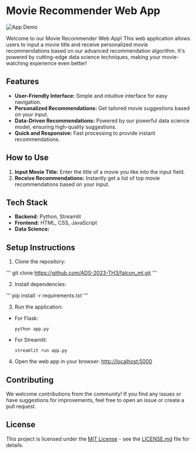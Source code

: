 # Movie Recommender Web App

![App Demo](link-to-demo-gif-or-screenshot)

Welcome to our Movie Recommender Web App! This web application allows users to input a movie title and receive personalized movie recommendations based on our advanced recommendation algorithm. It's powered by cutting-edge data science techniques, making your movie-watching experience even better!

## Features

- **User-Friendly Interface:** Simple and intuitive interface for easy navigation.
- **Personalized Recommendations:** Get tailored movie suggestions based on your input.
- **Data-Driven Recommendations:** Powered by our powerful data science model, ensuring high-quality suggestions.
- **Quick and Responsive:** Fast processing to provide instant recommendations.

## How to Use

1. **Input Movie Title:** Enter the title of a movie you like into the input field.
2. **Receive Recommendations:** Instantly get a list of top movie recommendations based on your input.

## Tech Stack

- **Backend:** Python, Streamlit 
- **Frontend:** HTML, CSS, JavaScript 
- **Data Science:** 

## Setup Instructions

1. Clone the repository:

'''
git clone https://github.com/ADS-2023-TH3/falcon_ml.git
'''

2. Install dependencies:

'''
pip install -r requirements.txt
'''

3. Run the application:
- For Flask:
  ```
  python app.py
  ```
- For Streamlit:
  ```
  streamlit run app.py
  ```

4. Open the web app in your browser: [http://localhost:5000](http://localhost:5000)

## Contributing

We welcome contributions from the community! If you find any issues or have suggestions for improvements, feel free to open an issue or create a pull request.

## License

This project is licensed under the [MIT License](LICENSE.md) - see the [LICENSE.md](LICENSE.md) file for details.

